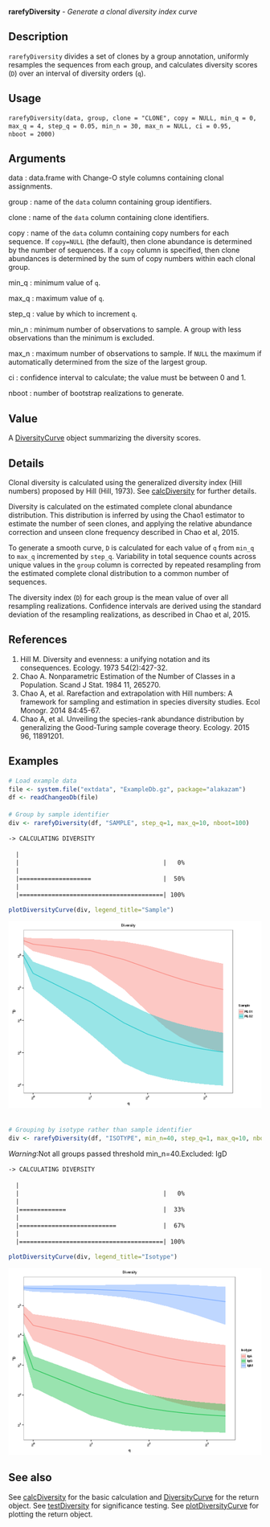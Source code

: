 





**rarefyDiversity** - *Generate a clonal diversity index curve*

Description
--------------------

`rarefyDiversity` divides a set of clones by a group annotation,
uniformly resamples the sequences from each group, and calculates diversity
scores (<code class = 'eq'>D</code>) over an interval of diversity orders (<code class = 'eq'>q</code>).


Usage
--------------------
```
rarefyDiversity(data, group, clone = "CLONE", copy = NULL, min_q = 0,
max_q = 4, step_q = 0.05, min_n = 30, max_n = NULL, ci = 0.95,
nboot = 2000)
```

Arguments
-------------------

data
:   data.frame with Change-O style columns containing clonal assignments.

group
:   name of the `data` column containing group identifiers.

clone
:   name of the `data` column containing clone identifiers.

copy
:   name of the `data` column containing copy numbers for each 
sequence. If `copy=NULL` (the default), then clone abundance
is determined by the number of sequences. If a `copy` column
is specified, then clone abundances is determined by the sum of 
copy numbers within each clonal group.

min_q
:   minimum value of <code class = 'eq'>q</code>.

max_q
:   maximum value of <code class = 'eq'>q</code>.

step_q
:   value by which to increment <code class = 'eq'>q</code>.

min_n
:   minimum number of observations to sample.
A group with less observations than the minimum is excluded.

max_n
:   maximum number of observations to sample. If `NULL` the maximum
if automatically determined from the size of the largest group.

ci
:   confidence interval to calculate; the value must be between 0 and 1.

nboot
:   number of bootstrap realizations to generate.



Value
-------------------

A [DiversityCurve](DiversityCurve-class.md) object summarizing the diversity scores.

Details
-------------------

Clonal diversity is calculated using the generalized diversity index (Hill numbers) 
proposed by Hill (Hill, 1973). See [calcDiversity](calcDiversity.md) for further details.

Diversity is calculated on the estimated complete clonal abundance distribution.
This distribution is inferred by using the Chao1 estimator to estimate the number
of seen clones, and applying the relative abundance correction and unseen clone
frequency described in Chao et al, 2015.

To generate a smooth curve, <code class = 'eq'>D</code> is calculated for each value of <code class = 'eq'>q</code> from
`min_q` to `max_q` incremented by `step_q`.  Variability in total 
sequence counts across unique values in the `group` column is corrected by
repeated resampling from the estimated complete clonal distribution to a 
common number of sequences.

The diversity index (<code class = 'eq'>D</code>) for each group is the mean value of over all resampling 
realizations. Confidence intervals are derived using the standard deviation of the 
resampling realizations, as described in Chao et al, 2015.

References
-------------------


1. Hill M. Diversity and evenness: a unifying notation and its consequences. 
Ecology. 1973 54(2):427-32.
1. Chao A. Nonparametric Estimation of the Number of Classes in a Population. 
Scand J Stat. 1984 11, 265270.
1. Chao A, et al. Rarefaction and extrapolation with Hill numbers: 
A framework for sampling and estimation in species diversity studies. 
Ecol Monogr. 2014 84:45-67.
1. Chao A, et al. Unveiling the species-rank abundance distribution by 
generalizing the Good-Turing sample coverage theory. 
Ecology. 2015 96, 11891201.




Examples
-------------------

```R
# Load example data
file <- system.file("extdata", "ExampleDb.gz", package="alakazam")
df <- readChangeoDb(file)

# Group by sample identifier
div <- rarefyDiversity(df, "SAMPLE", step_q=1, max_q=10, nboot=100)

```


```
-> CALCULATING DIVERSITY

  |                                              
  |                                        |   0%
  |                                              
  |====================                    |  50%
  |                                              
  |========================================| 100%

```


```R
plotDiversityCurve(div, legend_title="Sample")

```

![4](rarefyDiversity-4.png)

```R

# Grouping by isotype rather than sample identifier
div <- rarefyDiversity(df, "ISOTYPE", min_n=40, step_q=1, max_q=10, nboot=100)

```

*Warning*:Not all groups passed threshold min_n=40.Excluded: IgD
```
-> CALCULATING DIVERSITY

  |                                              
  |                                        |   0%
  |                                              
  |=============                           |  33%
  |                                              
  |===========================             |  67%
  |                                              
  |========================================| 100%

```


```R
plotDiversityCurve(div, legend_title="Isotype")
```

![9](rarefyDiversity-9.png)


See also
-------------------

See [calcDiversity](calcDiversity.md) for the basic calculation and 
[DiversityCurve](DiversityCurve-class.md) for the return object. 
See [testDiversity](testDiversity.md) for significance testing.
See [plotDiversityCurve](plotDiversityCurve.md) for plotting the return object.



